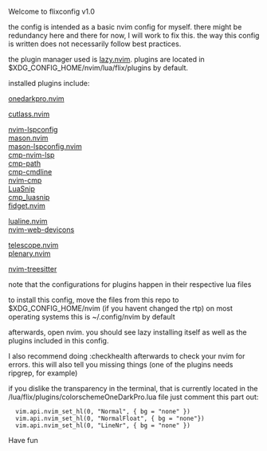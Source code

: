 Welcome to flixconfig v1.0

the config is intended as a basic nvim config for myself.
there might be redundancy here and there for now, I will work to fix this.
the way this config is written does not necessarily follow best practices.

the plugin manager used is [lazy.nvim](https://github.com/folke/lazy.nvim).
plugins are located in $XDG_CONFIG_HOME/nvim/lua/flix/plugins by default.


installed plugins include:


[onedarkpro.nvim](https://github.com/olimorris/onedarkpro.nvim)  

[cutlass.nvim](https://github.com/gbprod/cutlass.nvim)  

[nvim-lspconfig](https://github.com/neovim/nvim-lspconfig)  
[mason.nvim](https://github.com/williamboman/mason.nvim)  
[mason-lspconfig.nvim](https://github.com/williamboman/mason-lspconfig.nvim)  
[cmp-nvim-lsp](https://github.com/hrsh7th/cmp-nvim-lsp)  
[cmp-path](https://github.com/hrsh7th/cmp-path)  
[cmp-cmdline](https://github.com/hrsh7th/cmp-cmdline)  
[nvim-cmp](https://github.com/hrsh7th/nvim-cmp)  
[LuaSnip](https://github.com/L3MON4D3/LuaSnip)  
[cmp_luasnip](https://github.com/saadparwaiz1/cmp_luasnip)  
[fidget.nvim](https://github.com/j-hui/fidget.nvim)  

[lualine.nvim](https://github.com/nvim-lualine/lualine.nvim)  
[nvim-web-devicons](https://github.com/nvim-tree/nvim-web-devicons)  

[telescope.nvim](https://github.com/nvim-telescope/telescope.nvim)  
[plenary.nvim](https://github.com/nvim-lua/plenary.nvim)  

[nvim-treesitter](https://github.com/nvim-treesitter/nvim-treesitter)  


note that the configurations for plugins happen in their respective lua files


to install this config, move the files from this repo to $XDG_CONFIG_HOME/nvim (if you havent changed the rtp)
on most operating systems this is ~/.config/nvim by default

afterwards, open nvim. you should see lazy installing itself as well as the plugins included in this config.

I also recommend doing :checkhealth afterwards to check your nvim for errors.
this will also tell you missing things (one of the plugins needs ripgrep, for example)


if you dislike the transparency in the terminal, that is currently located in the /lua/flix/plugins/colorschemeOneDarkPro.lua file
just comment this part out:

      vim.api.nvim_set_hl(0, "Normal", { bg = "none" })
      vim.api.nvim_set_hl(0, "NormalFloat", { bg = "none"})
      vim.api.nvim_set_hl(0, "LineNr", { bg = "none" })

Have fun
